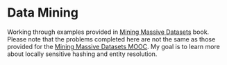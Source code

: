 Data Mining
===========

Working through examples provided in [Mining Massive Datasets](http://www.mmds.org/) book. Please note that the problems completed here are not
the same as those provided for the [Mining Massive Datasets MOOC](https://www.coursera.org/course/mmds). My goal is to learn more about locally
sensitive hashing and entity resolution.
